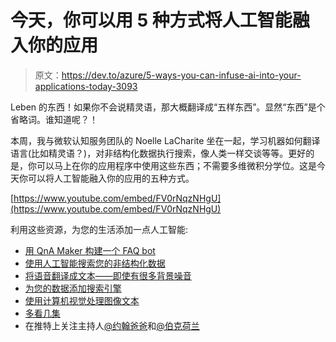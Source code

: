 # 今天，你可以用 5 种方式将人工智能融入你的应用

> 原文：<https://dev.to/azure/5-ways-you-can-infuse-ai-into-your-applications-today-3093>

Leben 的东西！如果你不会说精灵语，那大概翻译成“五样东西”。显然“东西”是个省略词。谁知道呢？！

本周，我与微软认知服务团队的 Noelle LaCharite 坐在一起，学习机器如何翻译语言(比如精灵语？)，对非结构化数据执行搜索，像人类一样交谈等等。更好的是，你可以马上在你的应用程序中使用这些东西；不需要多维微积分学位。这是今天你可以将人工智能融入你的应用的五种方式。

[https://www.youtube.com/embed/FV0rNqzNHgU](https://www.youtube.com/embed/FV0rNqzNHgU)

利用这些资源，为您的生活添加一点人工智能:

*   [用 QnA Maker 构建一个 FAQ bot](https://www.qnamaker.ai/?WT.mc_id=devto-blog-buhollan)
*   [使用人工智能搜索您的非结构化数据](https://azure.microsoft.com/services/cognitive-services/directory/search/?WT.mc_id=devto-blog-buhollan)
*   [将语音翻译成文本——即使有很多背景噪音](https://azure.microsoft.com/services/cognitive-services/speech-to-text/?WT.mc_id=devto-blog-buhollan)
*   [为您的数据添加搜索引擎](https://azure.microsoft.com/services/cognitive-services/bing-custom-search/?WT.mc_id=devto-blog-buhollan)
*   [使用计算机视觉处理图像文本](https://azure.microsoft.com/services/cognitive-services/computer-vision/?WT.mc_id=devto-blog-buhollan#text)
*   [多看几集](https://aka.ms/FiveThingsPlaylist)
*   在推特上关注主持人[@约翰爸爸](https://twitter.com/John_Papa)和[@伯克荷兰](https://twitter.com/burkeholland)